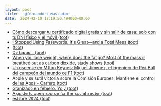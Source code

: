 ```yaml
---
layout: post
title:  "@fernand0's Mastodon"
date:  2024-02-10 18:19:50.494000+00:00
---
```

*  [Cómo descargar tu certificado digital gratis y sin salir de casa: solo con tu DNI físico y el móvil ](https://www.genbeta.com/paso-a-paso/como-descargar-tu-certificado-digital-gratis-salir-casa-solo-tu-dni-fisico-movi) ([toot](https://mastodon.social/@fernand0/111908565188205054))
*  [I Stopped Using Passwords. It's Great—and a Total Mess ](https://www.wired.com/story/stopped-using-passwords-passkeys) ([toot](https://mastodon.social/@fernand0/111908448474996432))
*  [ ](https://oye.social/@victorgabriel) ([toot](https://mastodon.social/@fernand0/111908431006008718))
*  [De tapas… ](https://avecesunafoto.wordpress.com/2024/02/10/de-tapas-2) ([toot](https://mastodon.social/@fernand0/111908403511585445))
*  [When you lose weight, where does the fat go? Most of the mass is breathed out as carbon dioxide, study shows ](https://www.sciencedaily.com/releases/2014/12/141216212047.ht) ([toot](https://mastodon.social/@fernand0/111908327184803337))
*  [Un oscense en Milton Keynes: Miguel Jiménez, el ingeniero de Red Bull del campeón del mundo de F1 ](https://www.eldiariodehuesca.com/deportes/oscense-en-milton-keynes-miguel-jimenez-ingeniero-red-bull-campeon-mundo-f1_17331_102.htm) ([toot](https://mastodon.social/@fernand0/111908219563390512))
*  [Apple y su sutil victoria sobre la Comisión Europea: Mantiene el control de las Apps - Carrero ](https://carrero.es/apple-sutil-victoria-sobre-comision-europea) ([toot](https://mastodon.social/@fernand0/111908133718856839))
*  [Granizado en febrero. Yo y ](https://mastodon.social/@fernand0/111908097896139194) ([toot](https://mastodon.social/@fernand0/111908097896139194))
*  [A guide to open source for the social sector ](https://github.blog/2024-01-23-a-guide-to-open-source-for-the-social-sector) ([toot](https://mastodon.social/@fernand0/111907967100964671))
*  [esLibre 2024 ](https://propuestas.eslib.re/2024) ([toot](https://mastodon.social/@fernand0/111907846143584172))
